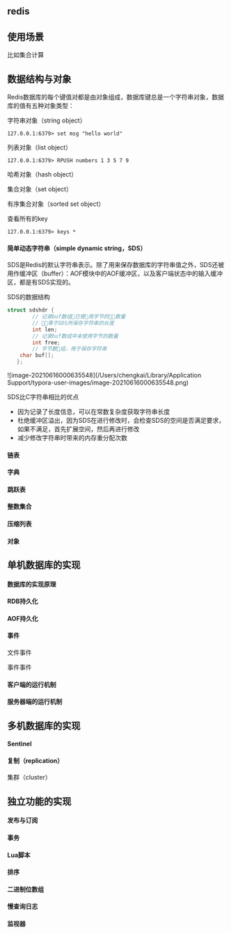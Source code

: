 ## redis

## 使用场景

比如集合计算



## 数据结构与对象

Redis数据库的每个键值对都是由对象组成，数据库键总是一个字符串对象，数据库的值有五种对象类型：

字符串对象（string object）

`127.0.0.1:6379> set msg "hello world"`

列表对象（list object）

`127.0.0.1:6379> RPUSH numbers 1 3 5 7 9`

哈希对象（hash object）

集合对象（set object）

有序集合对象（sorted set object）



查看所有的key

`127.0.0.1:6379> keys *`



#### 简单动态字符串（simple dynamic string，SDS）

SDS是Redis的默认字符串表示。除了用来保存数据库的字符串值之外，SDS还被用作缓冲区（buffer）：AOF模块中的AOF缓冲区，以及客户端状态中的输入缓冲区，都是有SDS实现的。

SDS的数据结构

```c
struct sdshdr {
		// 记录buf数组􏰪已使􏰻用字节的􏱄􏱞数量
		// 􏰿􏱰等于SDS所保存字符串的长度
		int len;
		// 记录buf数组中未使用字节的数量
		int free;
		// 字节数􏱄组，用于保存字符串
    char buf[];
   };
```

![image-20210616000635548](/Users/chengkai/Library/Application Support/typora-user-images/image-20210616000635548.png)

SDS比C字符串相比的优点

- 因为记录了长度信息，可以在常数复杂度获取字符串长度
- 杜绝缓冲区溢出，因为SDS在进行修改时，会检查SDS的空间是否满足要求，如果不满足，首先扩展空间，然后再进行修改
- 减少修改字符串时带来的内存重分配次数

#### 链表

#### 字典

#### 跳跃表

#### 整数集合

#### 压缩列表

#### 对象

## 单机数据库的实现

#### 数据库的实现原理

#### RDB持久化

#### AOF持久化

#### 事件

文件事件

事件事件

#### 客户端的运行机制

#### 服务器端的运行机制

## 多机数据库的实现

#### Sentinel

#### 复制（replication）

集群（cluster）

## 独立功能的实现

#### 发布与订阅

#### 事务

#### Lua脚本

#### 排序

#### 二进制位数组

#### 慢查询日志

#### 监视器


